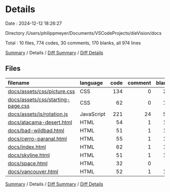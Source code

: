 # Details

Date : 2024-12-12 18:26:27

Directory /Users/philippmeyer/Documents/VSCodeProjects/dieVision/docs

Total : 10 files,  774 codes, 30 comments, 170 blanks, all 974 lines

[Summary](results.md) / Details / [Diff Summary](diff.md) / [Diff Details](diff-details.md)

## Files
| filename | language | code | comment | blank | total |
| :--- | :--- | ---: | ---: | ---: | ---: |
| [docs/assets/css/picture.css](/docs/assets/css/picture.css) | CSS | 134 | 0 | 27 | 161 |
| [docs/assets/css/starting-page.css](/docs/assets/css/starting-page.css) | CSS | 62 | 0 | 10 | 72 |
| [docs/assets/js/rotation.js](/docs/assets/js/rotation.js) | JavaScript | 221 | 24 | 50 | 295 |
| [docs/atacama-desert.html](/docs/atacama-desert.html) | HTML | 54 | 1 | 12 | 67 |
| [docs/bad-wildbad.html](/docs/bad-wildbad.html) | HTML | 51 | 1 | 12 | 64 |
| [docs/cerro-paranal.html](/docs/cerro-paranal.html) | HTML | 55 | 1 | 13 | 69 |
| [docs/index.html](/docs/index.html) | HTML | 62 | 1 | 12 | 75 |
| [docs/skyline.html](/docs/skyline.html) | HTML | 51 | 1 | 13 | 65 |
| [docs/space.html](/docs/space.html) | HTML | 32 | 0 | 9 | 41 |
| [docs/vancouver.html](/docs/vancouver.html) | HTML | 52 | 1 | 12 | 65 |

[Summary](results.md) / Details / [Diff Summary](diff.md) / [Diff Details](diff-details.md)